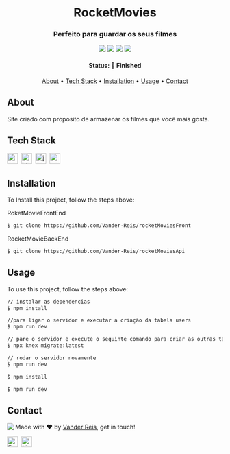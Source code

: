 <h1 align="center">
	RocketMovies
</h1>

<h3 align="center">
	Perfeito para guardar os seus filmes
</h3>

<p align="center">
	<img src="https://img.shields.io/badge/PRs-welcome-brightgreen.svg?style=flat-square"/>
	<img src="https://img.shields.io/github/repo-size/Vander-Reis/rocketMoviesFront?color=green"/>
	<img src="https://img.shields.io/github/last-commit/Vander-Reis/rocketMoviesFront?color=green"/>
	<img src="https://img.shields.io/github/languages/count/Vander-Reis/rocketMoviesFront?color=green"/>
</p>

<h4 align="center">
	Status: 🚀 Finished
</h4>

<p align="center">
	<a href="#about">About</a> •
	<a href="#tech-stack">Tech Stack</a> •
	<a href="#installation">Installation</a> •
	<a href="#usage">Usage</a> • 
	<a href="#contact">Contact</a> 
</p>

## About
Site criado com proposito de armazenar os filmes que você mais gosta.

## Tech Stack
<img src="https://img.shields.io/badge/Css3-05122A?style=flat&logo=css3" alt="css3 Badge" height="25">&nbsp;
<img src="https://img.shields.io/badge/Html5-05122A?style=flat&logo=html5" alt="html5 Badge" height="25">&nbsp;
<img src="https://img.shields.io/badge/Javascript-05122A?style=flat&logo=javascript" alt="javascript Badge" height="25">&nbsp;
<img src="https://img.shields.io/badge/React-05122A?style=flat&logo=react" alt="react Badge" height="25">&nbsp;

## Installation
To Install this project, follow the steps above:

RoketMovieFrontEnd
```bash
$ git clone https://github.com/Vander-Reis/rocketMoviesFront
```

RocketMovieBackEnd
```bash
$ git clone https://github.com/Vander-Reis/rocketMoviesApi
```

## Usage
To use this project, follow the steps above:

```bash backEnd
// instalar as dependencias
$ npm install 

//para ligar o servidor e executar a criação da tabela users
$ npm run dev 

// pare o servidor e execute o seguinte comando para criar as outras tabelas do banco de dados
$ npx knex migrate:latest

// rodar o servidor novamente 
$ npm run dev 


```

```bash FrontEnd
$ npm install 

$ npm run dev
```

## Contact
<img align="left" src="https://avatars.githubusercontent.com/Vander-Reis?size=100">

Made with ❤️ by [Vander Reis](https://github.com/Vander-Reis), get in touch!

<a href="mailto:vanderreis2017@outlook.com" target="_blank"><img src="https://img.shields.io/badge/Email-D14836?style=flat&logo=gmail&logoColor=white" alt="Email Badge" height="25"></a>&nbsp;
<a href="https://www.linkedin.com/in/vander-reis-044163201/" target="_blank"><img src="https://img.shields.io/badge/Linkedin-0077B5?style=flat&logo=linkedin&logoColor=white" alt="LinkedIn Badge" height="25"></a>&nbsp;

<br clear="left"/>